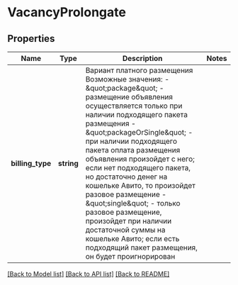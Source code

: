 # VacancyProlongate

## Properties
Name | Type | Description | Notes
------------ | ------------- | ------------- | -------------
**billing_type** | **string** | Вариант платного размещения  Возможные значения:   - \&quot;package\&quot; - размещение объявления осуществляется только при наличии подходящего пакета размещения   - \&quot;packageOrSingle\&quot; - при наличии подходящего пакета оплата размещения объявления произойдет с него; если нет подходящего пакета, но достаточно денег на кошельке Авито, то произойдет разовое размещение   - \&quot;single\&quot; - только разовое размещение, произойдет при наличии достаточной суммы на кошельке Авито; если есть подходящий пакет размещения, он будет проигнорирован | 

[[Back to Model list]](../../README.md#documentation-for-models) [[Back to API list]](../../README.md#documentation-for-api-endpoints) [[Back to README]](../../README.md)

